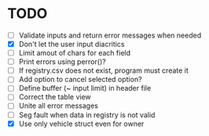 # TODO

- [ ] Validate inputs and return error messages when needed
- [x] Don't let the user input diacritics
- [ ] Limit amout of chars for each field
- [ ] Print errors using perror()?
- [ ] If registry.csv does not exist, program must create it
- [ ] Add option to cancel selected option?
- [ ] Define buffer (~ input limit) in header file
- [ ] Correct the table view
- [ ] Unite all error messages
- [ ] Seg fault when data in registry is not valid
- [x] Use only vehicle struct even for owner
